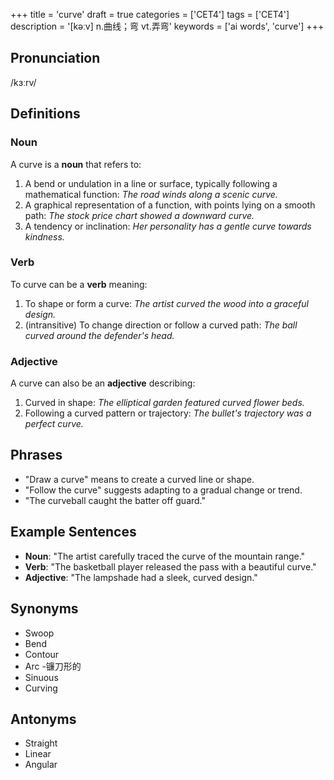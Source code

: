 +++
title = 'curve'
draft = true
categories = ['CET4']
tags = ['CET4']
description = '[kəːv] n.曲线；弯 vt.弄弯'
keywords = ['ai words', 'curve']
+++

## Pronunciation
/kɜːrv/

## Definitions
### Noun
A curve is a **noun** that refers to:
1. A bend or undulation in a line or surface, typically following a mathematical function: *The road winds along a scenic curve.*
2. A graphical representation of a function, with points lying on a smooth path: *The stock price chart showed a downward curve.*
3. A tendency or inclination: *Her personality has a gentle curve towards kindness.*

### Verb
To curve can be a **verb** meaning:
1. To shape or form a curve: *The artist curved the wood into a graceful design.*
2. (intransitive) To change direction or follow a curved path: *The ball curved around the defender's head.*

### Adjective
A curve can also be an **adjective** describing:
1. Curved in shape: *The elliptical garden featured curved flower beds.*
2. Following a curved pattern or trajectory: *The bullet's trajectory was a perfect curve.*

## Phrases
- "Draw a curve" means to create a curved line or shape.
- "Follow the curve" suggests adapting to a gradual change or trend.
- "The curveball caught the batter off guard."

## Example Sentences
- **Noun**: "The artist carefully traced the curve of the mountain range."
- **Verb**: "The basketball player released the pass with a beautiful curve."
- **Adjective**: "The lampshade had a sleek, curved design."

## Synonyms
- Swoop
- Bend
- Contour
- Arc
-镰刀形的
- Sinuous
- Curving

## Antonyms
- Straight
- Linear
- Angular

